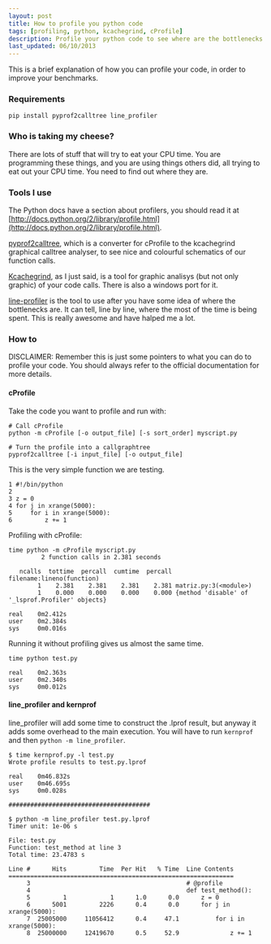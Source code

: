 ```yaml
---
layout: post
title: How to profile you python code
tags: [profiling, python, kcachegrind, cProfile]
description: Profile your python code to see where are the bottlenecks
last_updated: 06/10/2013
---
```


This is a brief explanation of how you can profile your code, in order to improve your benchmarks.

### Requirements

    pip install pyprof2calltree line_profiler
    
    
### Who is taking my cheese?

There are lots of stuff that will try to eat your CPU time. You are programming these things, and you are using
things others did, all trying to eat out your CPU time. You need to find out where they are.


### Tools I use

The Python docs have a section about profilers, you should read it at 
[http://docs.python.org/2/library/profile.html](http://docs.python.org/2/library/profile.html).

[pyprof2calltree](https://pypi.python.org/pypi/pyprof2calltree/), which is a converter for cProfile 
to the kcachegrind graphical calltree analyser, to see nice and colourful schematics of our function calls.

[Kcachegrind](http://kcachegrind.sourceforge.net/html/Home.html), as I just said, is a tool for graphic 
analisys (but not only graphic) of your code calls. There is also a windows port for it.

[line-profiler](http://pythonhosted.org/line_profiler/) is the tool to use after you have some idea of
where the bottlenecks are. It can tell, line by line, where the most of the time is being spent. This is really
awesome and have halped me a lot.


### How to

DISCLAIMER: Remember this is just some pointers to what you can do to profile your code. You should
always refer to the official documentation for more details.

#### cProfile

Take the code you want to profile and run with:

    # Call cProfile
    python -m cProfile [-o output_file] [-s sort_order] myscript.py
    
    # Turn the profile into a callgraphtree
    pyprof2calltree [-i input_file] [-o output_file]


This is the very simple function we are testing.
    
    1 #!/bin/python
    2
    3 z = 0
    4 for j in xrange(5000):
    5     for i in xrange(5000):
    6         z += 1


Profiling with cProfile:

    time python -m cProfile myscript.py
             2 function calls in 2.381 seconds
    
       ncalls  tottime  percall  cumtime  percall filename:lineno(function)
            1    2.381    2.381    2.381    2.381 matriz.py:3(<module>)
            1    0.000    0.000    0.000    0.000 {method 'disable' of '_lsprof.Profiler' objects}
    
    real    0m2.412s
    user    0m2.384s
    sys     0m0.016s
    
Running it without profiling gives us almost the same time.

    time python test.py
    
    real    0m2.363s
    user    0m2.340s
    sys     0m0.012s
    

#### line_profiler and kernprof

line_profiler will add some time to construct the .lprof result, but anyway it adds some overhead to
the main execution. You will have to run ``kernprof`` and then ``python -m line_profiler``.

    $ time kernprof.py -l test.py
    Wrote profile results to test.py.lprof
    
    real    0m46.832s
    user    0m46.695s
    sys     0m0.028s

    #######################################

    $ python -m line_profiler test.py.lprof
    Timer unit: 1e-06 s

    File: test.py
    Function: test_method at line 3
    Total time: 23.4783 s
    
    Line #      Hits         Time  Per Hit   % Time  Line Contents
    ==============================================================
         3                                           # @profile
         4                                           def test_method():
         5         1            1      1.0      0.0      z = 0
         6      5001         2226      0.4      0.0      for j in xrange(5000):
         7  25005000     11056412      0.4     47.1          for i in xrange(5000):
         8  25000000     12419670      0.5     52.9              z += 1
